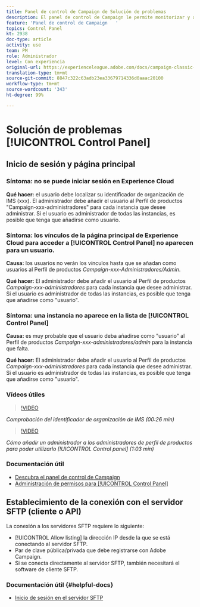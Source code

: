 ```yaml
---
title: Panel de control de Campaign de Solución de problemas
description: El panel de control de Campaign le permite monitorizar y administrar su almacenamiento SFTP por instancia y direcciones IP de lista de permitidos.
feature: 'Panel de control de Campaign   '
topics: Control Panel
kt: 2938
doc-type: article
activity: use
team: PM
role: Administrador
level: Con experiencia
original-url: https://experienceleague.adobe.com/docs/campaign-classic-learn/tutorials/administrating/control-panel-acc/trouble-shooting.html
translation-type: tm+mt
source-git-commit: 8847c322c63adb23ea33679714336d0aaac20100
workflow-type: tm+mt
source-wordcount: '343'
ht-degree: 99%

---
```



# Solución de problemas [!UICONTROL Control Panel]

## Inicio de sesión y página principal

### Síntoma: no se puede iniciar sesión en Experience Cloud

**Qué hacer:**
el usuario debe localizar su identificador de organización de IMS (xxx). El administrador debe añadir el usuario al Perfil de productos &quot;Campaign-xxx-administradores&quot; para cada instancia que desee administrar. Si el usuario es administrador de todas las instancias, es posible que tenga que añadirse como usuario.

### Síntoma: los vínculos de la página principal de Experience Cloud para acceder a [!UICONTROL Control Panel] no aparecen para un usuario.

**Causa:**
los usuarios no verán los vínculos hasta que se añadan como usuarios al Perfil de productos _Campaign-xxx-Administradores/Admin_.

**Qué hacer:**
El administrador debe añadir el usuario al Perfil de productos _Campaign-xxx-administradores_ para cada instancia que desee administrar. Si el usuario es administrador de todas las instancias, es posible que tenga que añadirse como &quot;usuario&quot;.

### Síntoma: una instancia no aparece en la lista de [!UICONTROL Control Panel]

**Causa:**
es muy probable que el usuario deba añadirse como &quot;usuario&quot; al Perfil de productos _Campaign-xxx-administradores/admin_ para la instancia que falta.

**Qué hacer:**
El administrador debe añadir el usuario al Perfil de productos _Campaign-xxx-administradores_ para cada instancia que desee administrar. Si el usuario es administrador de todas las instancias, es posible que tenga que añadirse como &quot;usuario&quot;.

### Vídeos útiles

>[!VIDEO](https://video.tv.adobe.com/v/27183?quality=12)

*Comprobación del identificador de organización de IMS (00:26 min)*

>[!VIDEO](https://video.tv.adobe.com/v/27147?quality=12)

*Cómo añadir un administrador a los administradores de perfil de productos para poder utilizarlo [!UICONTROL Control panel] (1:03 min)*

### Documentación útil

* [Descubra el panel de control de Campaign](https://helpx.adobe.com/es/campaign/kb/control-panel-overview.html)
* [Administración de permisos para [!UICONTROL Control Panel]](https://helpx.adobe.com/es/campaign/kb/control-panel-access.html)

## Establecimiento de la conexión con el servidor SFTP (cliente o API)

La conexión a los servidores SFTP requiere lo siguiente:

* [!UICONTROL Allow listing] la dirección IP desde la que se está conectando al servidor SFTP.
* Par de clave pública/privada que debe registrarse con Adobe Campaign.
* Si se conecta directamente al servidor SFTP, también necesitará el software de cliente SFTP.

### Documentación útil {#helpful-docs}

* [Inicio de sesión en el servidor SFTP](https://helpx.adobe.com/es/campaign/kb/control-panel-sftp.html#LoggingintoyourSFTPserver)

